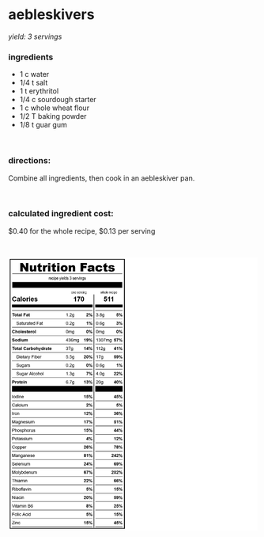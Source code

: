 # aebleskivers
*yield: 3 servings*

### ingredients
- 1 c water
- 1/4 t salt
- 1 t erythritol
- 1/4 c sourdough starter
- 1 c whole wheat flour
- 1/2 T baking powder
- 1/8 t guar gum

<br>

### directions:

Combine all ingredients, then cook in an aebleskiver pan.


<br>

### calculated ingredient cost:

$0.40 for the whole recipe, $0.13 per serving

<br>

![aebleskivers nutrition facts](../../source/nutrition/nutrition_labels/aebleskivers/nutrition_facts.png)